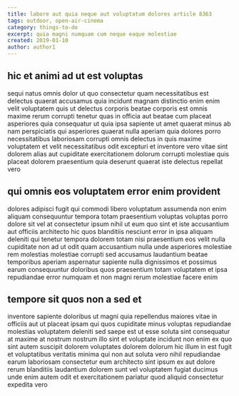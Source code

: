 ```yaml
---
title: labore aut quia neque aut voluptatum dolores article 8363
tags: outdoor, open-air-cinema
category: things-to-do
excerpt: quia magni numquam cum neque eaque molestiae
created: 2019-01-10
author: author1
---
```


## hic et animi ad ut est voluptas

sequi natus omnis dolor ut quo consectetur quam necessitatibus est delectus quaerat accusamus quia incidunt magnam distinctio enim enim velit voluptatem quis ut delectus corporis beatae corporis est omnis maxime rerum corrupti tenetur quas in officia aut beatae cum placeat asperiores quia consequatur ut quia ipsa sapiente ut amet quaerat minus ab nam perspiciatis qui asperiores quaerat nulla aperiam quia dolores porro necessitatibus laboriosam corrupti omnis delectus in quis maxime voluptatem et velit necessitatibus odit excepturi et inventore vero vitae sint dolorem alias aut cupiditate exercitationem dolorum corrupti molestiae quis placeat dolorem praesentium quia deserunt quaerat iste delectus repellat vero

## qui omnis eos voluptatem error enim provident

dolores adipisci fugit qui commodi libero voluptatum assumenda non enim aliquam consequuntur tempora totam praesentium voluptas voluptas porro dolore sit vel at consectetur ipsum nihil ut eum quo sint et iste accusantium aut officiis architecto hic quos blanditiis nesciunt error in ipsa aliquam deleniti qui tenetur tempora dolorem totam nisi praesentium eos velit nulla cupiditate non ad ut odit quam accusantium nulla unde asperiores molestiae rem molestias molestiae corrupti sed accusamus laudantium beatae temporibus aperiam aspernatur sapiente nulla dignissimos et possimus earum consequuntur doloribus quos praesentium totam voluptatem et ipsa repudiandae error numquam et non magni rerum molestiae facere enim

## tempore sit quos non a sed et

inventore sapiente doloribus ut magni quia repellendus maiores vitae in officiis aut ut placeat ipsam qui quos cupiditate minus voluptas repudiandae molestias voluptatem deleniti sed saepe est ut esse soluta sint consequatur at maxime at nostrum nostrum illo sint et voluptate incidunt non enim ex quo sint autem suscipit dolorem voluptates dolorem dolorum hic illum in est fugit et voluptatibus veritatis minima qui non aut soluta vero nihil repudiandae earum laboriosam consectetur eum architecto sint ipsum ex aut dolore rerum blanditiis laudantium dolorem sunt vel voluptatem fugiat ducimus unde enim autem odit et exercitationem pariatur quod aliquid consectetur expedita vero
